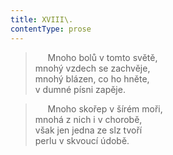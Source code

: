 ```yaml
---
title: XVIII\.
contentType: prose
---
```


>      Mnoho bolů v tomto světě,  
> mnohý vzdech se zachvěje,  
> mnohý blázen, co ho hněte,  
> v dumné písni zapěje.

>      Mnoho skořep v šírém moři,  
> mnohá z nich i v chorobě,  
> však jen jedna ze slz tvoří  
> perlu v skvoucí údobě.
